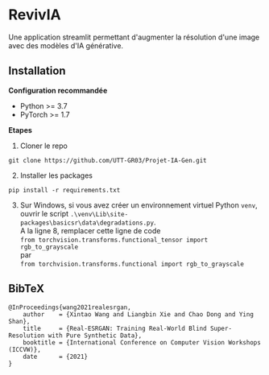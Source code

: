 # RevivIA
Une application streamlit permettant d'augmenter la résolution d'une image avec des modèles d'IA générative.

## Installation

**Configuration recommandée**
* Python >= 3.7
* PyTorch >= 1.7

**Etapes**
1. Cloner le repo
```
git clone https://github.com/UTT-GR03/Projet-IA-Gen.git
```

2. Installer les packages
```
pip install -r requirements.txt
```
3. Sur Windows, si vous avez créer un environnement virtuel Python `venv`, ouvrir le script `.\venv\Lib\site-packages\basicsr\data\degradations.py`.  
A la ligne 8, remplacer cette ligne de code  
`from torchvision.transforms.functional_tensor import rgb_to_grayscale`  
par  
`from torchvision.transforms.functional import rgb_to_grayscale`



## BibTeX

    @InProceedings{wang2021realesrgan,
        author    = {Xintao Wang and Liangbin Xie and Chao Dong and Ying Shan},
        title     = {Real-ESRGAN: Training Real-World Blind Super-Resolution with Pure Synthetic Data},
        booktitle = {International Conference on Computer Vision Workshops (ICCVW)},
        date      = {2021}
    }